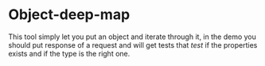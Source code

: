 # Object-deep-map
This tool simply let you put an object and iterate through it, in the demo you should put response of a request and will get tests that _test_ if the properties exists and if the type is the right one.
